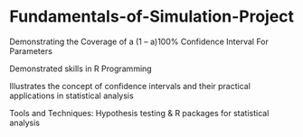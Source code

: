 # Fundamentals-of-Simulation-Project
Demonstrating the Coverage of a (1 – a)100% Confidence Interval For Parameters

Demonstrated skills in R Programming

Illustrates the concept of confidence intervals and their practical applications in statistical analysis

Tools and Techniques: Hypothesis testing & R packages for statistical analysis
